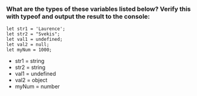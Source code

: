 ### What are the types of these variables listed below? Verify this with typeof and output the result to the console:

```
let str1 = 'Laurence';
let str2 = "Svekis";
let val1 = undefined;
let val2 = null;
let myNum = 1000;
```

* str1 = string
* str2 = string
* val1 = undefined
* val2 = object
* myNum = number
